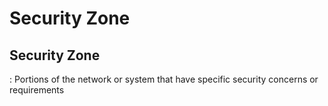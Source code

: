 
# Security Zone


## Security Zone
 : Portions of the network or system that have specific security concerns or requirements


